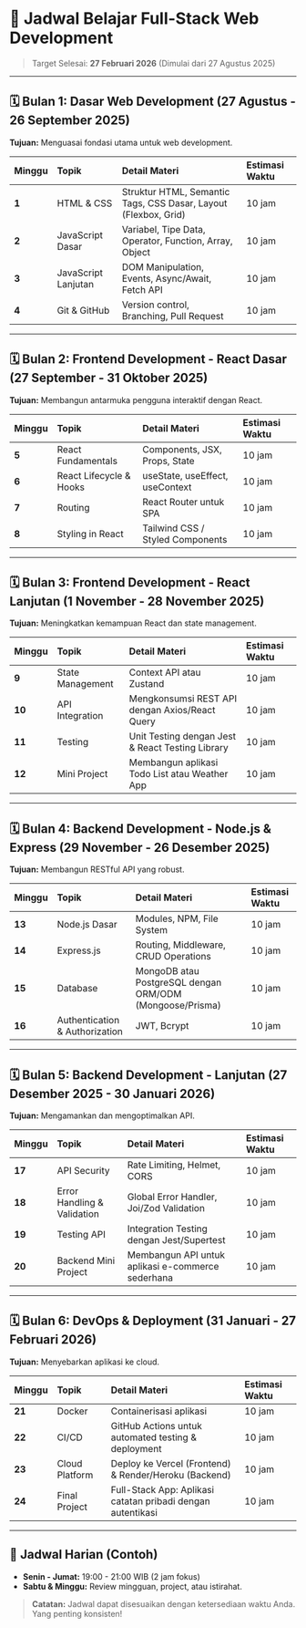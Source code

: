 # 📅 Jadwal Belajar Full-Stack Web Development

> Target Selesai: **27 Februari 2026** (Dimulai dari 27 Agustus 2025)

---

## 🗓️ Bulan 1: Dasar Web Development (27 Agustus - 26 September 2025)
**Tujuan:** Menguasai fondasi utama untuk web development.

| **Minggu** | **Topik** | **Detail Materi** | **Estimasi Waktu** |
| :--- | :--- | :--- | :--- |
| **1** | HTML & CSS | Struktur HTML, Semantic Tags, CSS Dasar, Layout (Flexbox, Grid) | 10 jam |
| **2** | JavaScript Dasar | Variabel, Tipe Data, Operator, Function, Array, Object | 10 jam |
| **3** | JavaScript Lanjutan | DOM Manipulation, Events, Async/Await, Fetch API | 10 jam |
| **4** | Git & GitHub | Version control, Branching, Pull Request | 10 jam |

---

## 🗓️ Bulan 2: Frontend Development - React Dasar (27 September - 31 Oktober 2025)
**Tujuan:** Membangun antarmuka pengguna interaktif dengan React.

| **Minggu** | **Topik** | **Detail Materi** | **Estimasi Waktu** |
| :--- | :--- | :--- | :--- |
| **5** | React Fundamentals | Components, JSX, Props, State | 10 jam |
| **6** | React Lifecycle & Hooks | useState, useEffect, useContext | 10 jam |
| **7** | Routing | React Router untuk SPA | 10 jam |
| **8** | Styling in React | Tailwind CSS / Styled Components | 10 jam |

---

## 🗓️ Bulan 3: Frontend Development - React Lanjutan (1 November - 28 November 2025)
**Tujuan:** Meningkatkan kemampuan React dan state management.

| **Minggu** | **Topik** | **Detail Materi** | **Estimasi Waktu** |
| :--- | :--- | :--- | :--- |
| **9** | State Management | Context API atau Zustand | 10 jam |
| **10** | API Integration | Mengkonsumsi REST API dengan Axios/React Query | 10 jam |
| **11** | Testing | Unit Testing dengan Jest & React Testing Library | 10 jam |
| **12** | Mini Project | Membangun aplikasi Todo List atau Weather App | 10 jam |

---

## 🗓️ Bulan 4: Backend Development - Node.js & Express (29 November - 26 Desember 2025)
**Tujuan:** Membangun RESTful API yang robust.

| **Minggu** | **Topik** | **Detail Materi** | **Estimasi Waktu** |
| :--- | :--- | :--- | :--- |
| **13** | Node.js Dasar | Modules, NPM, File System | 10 jam |
| **14** | Express.js | Routing, Middleware, CRUD Operations | 10 jam |
| **15** | Database | MongoDB atau PostgreSQL dengan ORM/ODM (Mongoose/Prisma) | 10 jam |
| **16** | Authentication & Authorization | JWT, Bcrypt | 10 jam |

---

## 🗓️ Bulan 5: Backend Development - Lanjutan (27 Desember 2025 - 30 Januari 2026)
**Tujuan:** Mengamankan dan mengoptimalkan API.

| **Minggu** | **Topik** | **Detail Materi** | **Estimasi Waktu** |
| :--- | :--- | :--- | :--- |
| **17** | API Security | Rate Limiting, Helmet, CORS | 10 jam |
| **18** | Error Handling & Validation | Global Error Handler, Joi/Zod Validation | 10 jam |
| **19** | Testing API | Integration Testing dengan Jest/Supertest | 10 jam |
| **20** | Backend Mini Project | Membangun API untuk aplikasi e-commerce sederhana | 10 jam |

---

## 🗓️ Bulan 6: DevOps & Deployment (31 Januari - 27 Februari 2026)
**Tujuan:** Menyebarkan aplikasi ke cloud.

| **Minggu** | **Topik** | **Detail Materi** | **Estimasi Waktu** |
| :--- | :--- | :--- | :--- |
| **21** | Docker | Containerisasi aplikasi | 10 jam |
| **22** | CI/CD | GitHub Actions untuk automated testing & deployment | 10 jam |
| **23** | Cloud Platform | Deploy ke Vercel (Frontend) & Render/Heroku (Backend) | 10 jam |
| **24** | Final Project | Full-Stack App: Aplikasi catatan pribadi dengan autentikasi | 10 jam |

---

## 📆 Jadwal Harian (Contoh)
*   **Senin - Jumat:** 19:00 - 21:00 WIB (2 jam fokus)
*   **Sabtu & Minggu:** Review mingguan, project, atau istirahat.

> **Catatan:** Jadwal dapat disesuaikan dengan ketersediaan waktu Anda. Yang penting konsisten!
